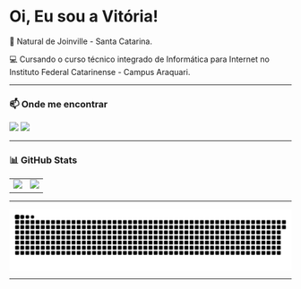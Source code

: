 # Oi, Eu sou a Vitória!
<p>
📍 Natural de Joinville - Santa Catarina.
</p>
<p>
💻 Cursando o curso técnico integrado de Informática para Internet no Instituto Federal Catarinense - Campus Araquari.
</p>

---

### 📫 Onde me encontrar

<a href="https://instagram.com/vihh.sx" target="_blank"><img src="https://img.shields.io/badge/-Instagram-%23E4405F?style=for-the-badge&logo=instagram&logoColor=white" target="_blank"></a>
<a href = "mailto:vitoriasouza.ifc@gmail.com"><img src="https://img.shields.io/badge/-Gmail-%23333?style=for-the-badge&logo=gmail&logoColor=white" target="_blank"></a>

---

### 📊 GitHub Stats

<div align="center">
  <table>
    <tr>
     <td>
  <img height="180em" src="https://github-readme-stats.vercel.app/api?username=vitoriadesouza&show_icons=true&tokyonight&count_private=true" />  
    </td>
    <td>
  <img height="180em" src="https://github-readme-stats.vercel.app/api/top-langs/?username=vitoriadesouza&layout=compact&tokyonight" />  
    </td>
       </tr>
  </table>
</div>

---
<picture align="center">
  <source media="(prefers-color-scheme: dark)" srcset="https://raw.githubusercontent.com/mvitoriadesouza/vitoriadesouza/output/github-contribution-grid-snake-dark.svg">
  <source media="(prefers-color-scheme: light)" srcset="https://raw.githubusercontent.com/vitoriadesouza/vitoriadesouza/output/github-contribution-grid-snake-dark.svg">
  <img align="center" alt="github contribution grid snake animation" src="https://raw.githubusercontent.com/vitoriadesouza/vitoriadesouza/output/github-contribution-grid-snake.svg">
</picture>


---




